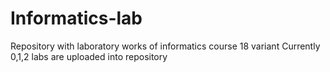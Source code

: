 # Informatics-lab
Repository with laboratory works of informatics course
18 variant
Currently 0,1,2 labs are uploaded into repository
